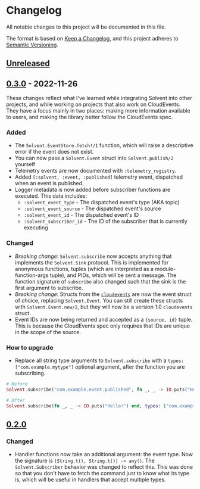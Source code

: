 <!--
SPDX-FileCopyrightText: 2023 Rosa Richter

SPDX-License-Identifier: MIT
-->

# Changelog
All notable changes to this project will be documented in this file.

The format is based on [Keep a Changelog](https://keepachangelog.com/en/1.0.0/),
and this project adheres to [Semantic Versioning](https://semver.org/spec/v2.0.0.html).

## [Unreleased]

## [0.3.0] - 2022-11-26

These changes reflect what I've learned while integrating Solvent into other projects,
and while working on projects that also work on CloudEvents.
They have a focus mainly in two places: making more information available to users,
and making the library better follow the CloudEvents spec.

### Added

- The `Solvent.EventStore.fetch!/1` function, which will raise a descriptive error if the event does not exist.
- You can now pass a `Solvent.Event` struct into `Solvent.publish/2` yourself
- Telemetry events are now documented with `:telemetry_registry`.
- Added `[:solvent, :event, :published]` telemetry event,
  dispatched when an event is published.
- Logger metadata is now added before subscriber functions are executed.
  This data includes:
    - `:solvent_event_type` - The dispatched event's type (AKA topic)
    - `:solvent_event_source` - The dispatched event's source
    - `:solvent_event_id` - The dispatched event's ID
    - `:solvent_subscriber_id` - The ID of the subscriber that is currently executing

### Changed

- *Breaking change*: `Solvent.subscribe` now accepts anything that implements the `Solvent.Sink` protocol.
  This is implemented for anonymous functions, tuples (which are interpreted as a module-function-args tuple), and PIDs, which will be sent a message.
  The function signature of `subscribe` also changed such that the sink is the first argument to subscribe.
- *Breaking change*: Structs from the [`cloudevents`](https://github.com/kevinbader/cloudevents-ex)
  are now the event struct of choice, replacing `Solvent.Event`.
  You can still create these structs with `Solvent.Event.new/2`, but they will now be a version 1.0 `cloudevents` struct.
- Event IDs are now being returned and accepted as a `{source, id}` tuple.
  This is because the CloudEvents spec only requires that IDs are unique in the scope of the source.

### How to upgrade

- Replace all string type arguments to `Solvent.subscribe` with a `types: ["com.example.mytype"]` optional argument, after the function you are subscribing.

```elixir
# Before
Solvent.subscribe("com.example.event.published", fn _, _ -> IO.puts("Hello!") end)

# After
Solvent.subscribe(fn _, _ -> IO.puts("Hello!") end, types: ["com.example.event.published"])
```

## [0.2.0]

### Changed

- Handler functions now take an additional argument: the event type.
  Now the signature is `(String.t(), String.t()) -> any()`.
  The `Solvent.Subscriber` behavior was changed to reflect this.
  This was done so that you don't have to fetch the command just to know what
  its type is, which will be useful in handlers that accept multiple types.

[Unreleased]: https://github.com/Cantido/solvent/compare/v0.3.0...HEAD
[0.3.0]: https://github.com/Cantido/solvent/compare/v0.2.0...v0.3.0
[0.2.0]: https://github.com/Cantido/solvent/compare/v0.1.0...v0.2.0

